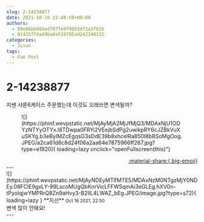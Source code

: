 ```yaml
---
slug: 2-14238877
date: 2021-10-16 22:48:50+09:00
authors:
  - 89e06bb804ed787fe9f9855d71a3f835
  - 01435f74a49ba8a519705ad242348232
categories:
  - Jisun
tags:
  - Fan Post
---
```


# 2-14238877

<div class="post-container" markdown="1">
<div class="content-container md-sidebar__scrollwrap" markdown="1">

지쎈 샤론6케이스 주문했는데 이것도 오래쓰면 변색될까?
<figure markdown="1">
![](https://phinf.wevpstatic.net/MjAyMjA2MjJfMjQ3/MDAxNjU1ODYzNTYyOTYx.l8TDwpa0FRYi2VEejbSdPg2uwikpRY6cJZBkVuXuSKYg.b3eByIMZcEgqsG3sDdE39b8xhcelRa850I8bBSoMgOog.JPEG/a2ca61d6c8d24f06a2aa64e7875966ff267.jpg?type=e1920){ loading=lazy onclick="openFullscreen(this)"}
</figure>


</div>
</div>

<div style="text-align: right;" markdown="1">
<a href="https://weverse.io/fromis9/fanpost/2-14238877" style="text-align: right;">:material-share:{.big-emoji}</a>
</div>
---

<div class="comments-container md-sidebar__scrollwrap" markdown="1">
<div class="comment" markdown="1">
<div class='id-container' markdown="1">
![](https://phinf.wevpstatic.net/MjAyNDEyMTlfMTE5/MDAxNzM0NTgzMjY0NDEy.08FClE9gxLY-99LscoMUgQbKnrVicLFFWSqmAi3eGLEg.hXV0n-tPyoIqjwYMPRrQ8Zn9aHvy3-B2llL4LWAZ_bEg.JPEG/image.jpg?type=s72){ loading=lazy }
**<span class="artist">지선</span>** <small>Oct 16 2021, 22:50</small><br>
</div>
<div class='comment-body' markdown="1">
변색 많이 안돼요!
</div>
</div>
</div>
---
